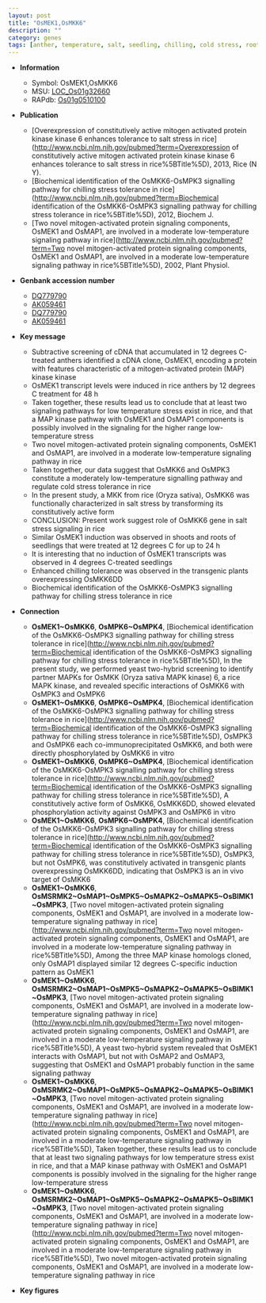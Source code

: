 ```yaml
---
layout: post
title: "OsMEK1,OsMKK6"
description: ""
category: genes
tags: [anther, temperature, salt, seedling, chilling, cold stress, root, salt stress, shoot]
---
```


* **Information**  
    + Symbol: OsMEK1,OsMKK6  
    + MSU: [LOC_Os01g32660](http://rice.plantbiology.msu.edu/cgi-bin/ORF_infopage.cgi?orf=LOC_Os01g32660)  
    + RAPdb: [Os01g0510100](http://rapdb.dna.affrc.go.jp/viewer/gbrowse_details/irgsp1?name=Os01g0510100)  

* **Publication**  
    + [Overexpression of constitutively active mitogen activated protein kinase kinase 6 enhances tolerance to salt stress in rice](http://www.ncbi.nlm.nih.gov/pubmed?term=Overexpression of constitutively active mitogen activated protein kinase kinase 6 enhances tolerance to salt stress in rice%5BTitle%5D), 2013, Rice (N Y).
    + [Biochemical identification of the OsMKK6-OsMPK3 signalling pathway for chilling stress tolerance in rice](http://www.ncbi.nlm.nih.gov/pubmed?term=Biochemical identification of the OsMKK6-OsMPK3 signalling pathway for chilling stress tolerance in rice%5BTitle%5D), 2012, Biochem J.
    + [Two novel mitogen-activated protein signaling components, OsMEK1 and OsMAP1, are involved in a moderate low-temperature signaling pathway in rice](http://www.ncbi.nlm.nih.gov/pubmed?term=Two novel mitogen-activated protein signaling components, OsMEK1 and OsMAP1, are involved in a moderate low-temperature signaling pathway in rice%5BTitle%5D), 2002, Plant Physiol.

* **Genbank accession number**  
    + [DQ779790](http://www.ncbi.nlm.nih.gov/nuccore/DQ779790)
    + [AK059461](http://www.ncbi.nlm.nih.gov/nuccore/AK059461)
    + [DQ779790](http://www.ncbi.nlm.nih.gov/nuccore/DQ779790)
    + [AK059461](http://www.ncbi.nlm.nih.gov/nuccore/AK059461)

* **Key message**  
    + Subtractive screening of cDNA that accumulated in 12 degrees C-treated anthers identified a cDNA clone, OsMEK1, encoding a protein with features characteristic of a mitogen-activated protein (MAP) kinase kinase
    + OsMEK1 transcript levels were induced in rice anthers by 12 degrees C treatment for 48 h
    + Taken together, these results lead us to conclude that at least two signaling pathways for low temperature stress exist in rice, and that a MAP kinase pathway with OsMEK1 and OsMAP1 components is possibly involved in the signaling for the higher range low-temperature stress
    + Two novel mitogen-activated protein signaling components, OsMEK1 and OsMAP1, are involved in a moderate low-temperature signaling pathway in rice
    + Taken together, our data suggest that OsMKK6 and OsMPK3 constitute a moderately low-temperature signalling pathway and regulate cold stress tolerance in rice
    + In the present study, a MKK from rice (Oryza sativa), OsMKK6 was functionally characterized in salt stress by transforming its constitutively active form
    + CONCLUSION: Present work suggest role of OsMKK6 gene in salt stress signaling in rice
    + Similar OsMEK1 induction was observed in shoots and roots of seedlings that were treated at 12 degrees C for up to 24 h
    + It is interesting that no induction of OsMEK1 transcripts was observed in 4 degrees C-treated seedlings
    + Enhanced chilling tolerance was observed in the transgenic plants overexpressing OsMKK6DD
    + Biochemical identification of the OsMKK6-OsMPK3 signalling pathway for chilling stress tolerance in rice

* **Connection**  
    + __OsMEK1~OsMKK6__, __OsMPK6~OsMPK4__, [Biochemical identification of the OsMKK6-OsMPK3 signalling pathway for chilling stress tolerance in rice](http://www.ncbi.nlm.nih.gov/pubmed?term=Biochemical identification of the OsMKK6-OsMPK3 signalling pathway for chilling stress tolerance in rice%5BTitle%5D), In the present study, we performed yeast two-hybrid screening to identify partner MAPKs for OsMKK (Oryza sativa MAPK kinase) 6, a rice MAPK kinase, and revealed specific interactions of OsMKK6 with OsMPK3 and OsMPK6
    + __OsMEK1~OsMKK6__, __OsMPK6~OsMPK4__, [Biochemical identification of the OsMKK6-OsMPK3 signalling pathway for chilling stress tolerance in rice](http://www.ncbi.nlm.nih.gov/pubmed?term=Biochemical identification of the OsMKK6-OsMPK3 signalling pathway for chilling stress tolerance in rice%5BTitle%5D), OsMPK3 and OsMPK6 each co-immunoprecipitated OsMKK6, and both were directly phosphorylated by OsMKK6 in vitro
    + __OsMEK1~OsMKK6__, __OsMPK6~OsMPK4__, [Biochemical identification of the OsMKK6-OsMPK3 signalling pathway for chilling stress tolerance in rice](http://www.ncbi.nlm.nih.gov/pubmed?term=Biochemical identification of the OsMKK6-OsMPK3 signalling pathway for chilling stress tolerance in rice%5BTitle%5D), A constitutively active form of OsMKK6, OsMKK6DD, showed elevated phosphorylation activity against OsMPK3 and OsMPK6 in vitro
    + __OsMEK1~OsMKK6__, __OsMPK6~OsMPK4__, [Biochemical identification of the OsMKK6-OsMPK3 signalling pathway for chilling stress tolerance in rice](http://www.ncbi.nlm.nih.gov/pubmed?term=Biochemical identification of the OsMKK6-OsMPK3 signalling pathway for chilling stress tolerance in rice%5BTitle%5D), OsMPK3, but not OsMPK6, was constitutively activated in transgenic plants overexpressing OsMKK6DD, indicating that OsMPK3 is an in vivo target of OsMKK6
    + __OsMEK1~OsMKK6__, __OsMSRMK2~OsMAP1~OsMPK5~OsMAPK2~OsMAPK5~OsBIMK1~OsMPK3__, [Two novel mitogen-activated protein signaling components, OsMEK1 and OsMAP1, are involved in a moderate low-temperature signaling pathway in rice](http://www.ncbi.nlm.nih.gov/pubmed?term=Two novel mitogen-activated protein signaling components, OsMEK1 and OsMAP1, are involved in a moderate low-temperature signaling pathway in rice%5BTitle%5D), Among the three MAP kinase homologs cloned, only OsMAP1 displayed similar 12 degrees C-specific induction pattern as OsMEK1
    + __OsMEK1~OsMKK6__, __OsMSRMK2~OsMAP1~OsMPK5~OsMAPK2~OsMAPK5~OsBIMK1~OsMPK3__, [Two novel mitogen-activated protein signaling components, OsMEK1 and OsMAP1, are involved in a moderate low-temperature signaling pathway in rice](http://www.ncbi.nlm.nih.gov/pubmed?term=Two novel mitogen-activated protein signaling components, OsMEK1 and OsMAP1, are involved in a moderate low-temperature signaling pathway in rice%5BTitle%5D), A yeast two-hybrid system revealed that OsMEK1 interacts with OsMAP1, but not with OsMAP2 and OsMAP3, suggesting that OsMEK1 and OsMAP1 probably function in the same signaling pathway
    + __OsMEK1~OsMKK6__, __OsMSRMK2~OsMAP1~OsMPK5~OsMAPK2~OsMAPK5~OsBIMK1~OsMPK3__, [Two novel mitogen-activated protein signaling components, OsMEK1 and OsMAP1, are involved in a moderate low-temperature signaling pathway in rice](http://www.ncbi.nlm.nih.gov/pubmed?term=Two novel mitogen-activated protein signaling components, OsMEK1 and OsMAP1, are involved in a moderate low-temperature signaling pathway in rice%5BTitle%5D), Taken together, these results lead us to conclude that at least two signaling pathways for low temperature stress exist in rice, and that a MAP kinase pathway with OsMEK1 and OsMAP1 components is possibly involved in the signaling for the higher range low-temperature stress
    + __OsMEK1~OsMKK6__, __OsMSRMK2~OsMAP1~OsMPK5~OsMAPK2~OsMAPK5~OsBIMK1~OsMPK3__, [Two novel mitogen-activated protein signaling components, OsMEK1 and OsMAP1, are involved in a moderate low-temperature signaling pathway in rice](http://www.ncbi.nlm.nih.gov/pubmed?term=Two novel mitogen-activated protein signaling components, OsMEK1 and OsMAP1, are involved in a moderate low-temperature signaling pathway in rice%5BTitle%5D), Two novel mitogen-activated protein signaling components, OsMEK1 and OsMAP1, are involved in a moderate low-temperature signaling pathway in rice

* **Key figures**  


